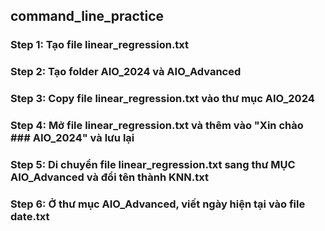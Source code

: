 ## command_line_practice

### Step 1: Tạo file linear_regression.txt
### Step 2: Tạo folder AIO_2024 và AIO_Advanced
### Step 3: Copy file linear_regression.txt vào thư mục AIO_2024
### Step 4: Mở file linear_regression.txt và thêm vào "Xin chào ### AIO_2024" và lưu lại
### Step 5: Di chuyển file linear_regression.txt sang thư MỤC AIO_Advanced và đổi tên thành KNN.txt
### Step 6: Ở thư mục AIO_Advanced, viết ngày hiện tại vào file date.txt

